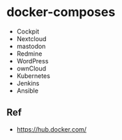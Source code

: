 # docker-composes
- Cockpit
- Nextcloud
- mastodon
- Redmine
- WordPress
- ownCloud
- Kubernetes
- Jenkins
- Ansible

## Ref
- https://hub.docker.com/
